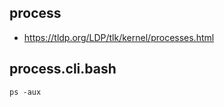 ## process

- https://tldp.org/LDP/tlk/kernel/processes.html
  
## process.cli.bash

```
ps -aux
```
